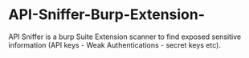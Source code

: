 # API-Sniffer-Burp-Extension-
API Sniffer is a burp Suite Extension scanner to find exposed sensitive information (API keys - Weak Authentications - secret keys etc).
